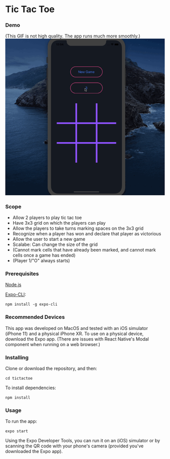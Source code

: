 # Tic Tac Toe

### Demo
(This GIF is not high quality. The app runs much more smoothly.)
![](tictactoe.gif)


### Scope
* Allow 2 players to play tic tac toe
* Have 3x3 grid on which the players can play
* Allow the players to take turns marking spaces on the 3x3 grid
* Recognize when a player has won and declare that player as victorious
* Allow the user to start a new game
* Scalabe: Can change the size of the grid
* (Cannot mark cells that have already been marked, and cannot mark cells once a game has ended)
* (Player 1/"O" always starts)


### Prerequisites
[Node.js](https://nodejs.org/)

[Expo-CLI](https://expo.io/learn):
```
npm install -g expo-cli
```


### Recommended Devices
This app was developed on MacOS and tested with an iOS simulator (iPhone 11) and a physical iPhone XR. To use on a physical device, download the Expo app.
(There are issues with React Native's Modal component when running on a web browser.)


### Installing
Clone or download the repository, and then:
```
cd tictactoe
```

To install dependencies:
```
npm install
```


### Usage
To run the app:
```
expo start
```
Using the Expo Developer Tools, you can run it on an (iOS) simulator or by scanning the QR code with your phone's camera (provided you've downloaded the Expo app).

